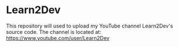 # Learn2Dev
This repository will used to upload my YouTube channel Learn2Dev's source code. The channel is located at: https://www.youtube.com/user/Learn2Dev
